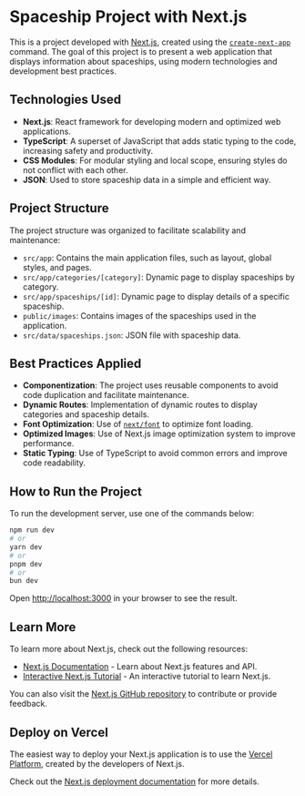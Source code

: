 # Spaceship Project with Next.js

This is a project developed with [Next.js](https://nextjs.org), created using the [`create-next-app`](https://nextjs.org/docs/app/api-reference/cli/create-next-app) command. The goal of this project is to present a web application that displays information about spaceships, using modern technologies and development best practices.

## Technologies Used

-   **Next.js**: React framework for developing modern and optimized web applications.
-   **TypeScript**: A superset of JavaScript that adds static typing to the code, increasing safety and productivity.
-   **CSS Modules**: For modular styling and local scope, ensuring styles do not conflict with each other.
-   **JSON**: Used to store spaceship data in a simple and efficient way.

## Project Structure

The project structure was organized to facilitate scalability and maintenance:

-   `src/app`: Contains the main application files, such as layout, global styles, and pages.
-   `src/app/categories/[category]`: Dynamic page to display spaceships by category.
-   `src/app/spaceships/[id]`: Dynamic page to display details of a specific spaceship.
-   `public/images`: Contains images of the spaceships used in the application.
-   `src/data/spaceships.json`: JSON file with spaceship data.

## Best Practices Applied

-   **Componentization**: The project uses reusable components to avoid code duplication and facilitate maintenance.
-   **Dynamic Routes**: Implementation of dynamic routes to display categories and spaceship details.
-   **Font Optimization**: Use of [`next/font`](https://nextjs.org/docs/app/building-your-application/optimizing/fonts) to optimize font loading.
-   **Optimized Images**: Use of Next.js image optimization system to improve performance.
-   **Static Typing**: Use of TypeScript to avoid common errors and improve code readability.

## How to Run the Project

To run the development server, use one of the commands below:

```bash
npm run dev
# or
yarn dev
# or
pnpm dev
# or
bun dev
```

Open [http://localhost:3000](http://localhost:3000) in your browser to see the result.

## Learn More

To learn more about Next.js, check out the following resources:

-   [Next.js Documentation](https://nextjs.org/docs) - Learn about Next.js features and API.
-   [Interactive Next.js Tutorial](https://nextjs.org/learn) - An interactive tutorial to learn Next.js.

You can also visit the [Next.js GitHub repository](https://github.com/vercel/next.js) to contribute or provide feedback.

## Deploy on Vercel

The easiest way to deploy your Next.js application is to use the [Vercel Platform](https://vercel.com/new?utm_medium=default-template&filter=next.js&utm_source=create-next-app&utm_campaign=create-next-app-readme), created by the developers of Next.js.

Check out the [Next.js deployment documentation](https://nextjs.org/docs/app/building-your-application/deploying) for more details.
